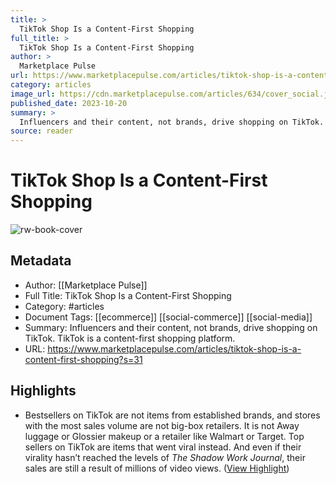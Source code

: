 ```yaml
---
title: >
  TikTok Shop Is a Content-First Shopping
full_title: >
  TikTok Shop Is a Content-First Shopping
author: >
  Marketplace Pulse
url: https://www.marketplacepulse.com/articles/tiktok-shop-is-a-content-first-shopping?s=31
category: articles
image_url: https://cdn.marketplacepulse.com/articles/634/cover_social.jpg
published_date: 2023-10-20
summary: >
  Influencers and their content, not brands, drive shopping on TikTok. TikTok is a content-first shopping platform.
source: reader
---
```

# TikTok Shop Is a Content-First Shopping

![rw-book-cover](https://cdn.marketplacepulse.com/articles/634/cover_social.jpg)

## Metadata
- Author: [[Marketplace Pulse]]
- Full Title: TikTok Shop Is a Content-First Shopping
- Category: #articles
- Document Tags: [[ecommerce]] [[social-commerce]] [[social-media]] 
- Summary: Influencers and their content, not brands, drive shopping on TikTok. TikTok is a content-first shopping platform.
- URL: https://www.marketplacepulse.com/articles/tiktok-shop-is-a-content-first-shopping?s=31

## Highlights
- Bestsellers on TikTok are not items from established brands, and stores with the most sales volume are not big-box retailers. It is not Away luggage or Glossier makeup or a retailer like Walmart or Target. Top sellers on TikTok are items that went viral instead. And even if their virality hasn’t reached the levels of *The Shadow Work Journal*, their sales are still a result of millions of video views. ([View Highlight](https://read.readwise.io/read/01he2j78z0a1krdk6n0gny6p22))


